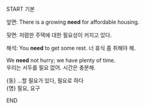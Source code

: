 START
기본

앞면:
There is a growing **need** for affordable housing.  

뒷면:
저렴한 주택에 대한 필요성이 커지고 있다.  


해석:
You **need** to get some rest.
너 휴식 좀 취해야 해.

We **need** not hurry; we have plenty of time.  
우리는 서두를 필요 없어. 시간은 충분해.  

{동} …할 필요가 있다, 필요로 하다  
{명} 필요, 요구  
<!--ID: 1747737583446-->
END